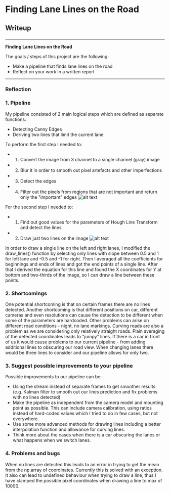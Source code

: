 # **Finding Lane Lines on the Road** 

## Writeup

### 

---

**Finding Lane Lines on the Road**

The goals / steps of this project are the following:
* Make a pipeline that finds lane lines on the road
* Reflect on your work in a written report


[//]: # (Image References)

[image1]: ./examples/canny.jpg "Canny"
[image2]: ./examples/lines.jpg "Lines"

---

### Reflection

### 1. Pipeline

My pipeline consisted of 2 main logical steps which are defined as separate functions:

* Detecting Canny Edges
* Deriving two lines that limit the current lane 

To perform the first step I needed to:
* 1. Convert the image from 3 channel to a single channel (gray) image
* 2. Blur it in order to smooth out pixel artefacts and other imperfections
* 3. Detect the edges
* 4. Filter out the pixels from regions that are not important and return only the "important" edges
![alt text][image1]

For the second step I needed to:
* 1. Find out good values for the parameters of Hough Line Transform and detect the lines
* 2. Draw just two lines on the image
![alt text][image2]

In order to draw a single line on the left and right lanes, I modified the draw_lines() function by selecting only lines with slope between 0.5 and 1 for left lane and -0.5 and -1 for right. Then I averaged all the coefficients for beginnings and ends of lines and got the end points of a single line. After that I derived the equation for this line and found the X coordinates for Y at bottom and two-thirds of the image, so I can draw a line between these points.


### 2. Shortcomings

One potential shortcoming is that on certain frames there are no lines detected.
Another shortcoming is that different positions on car, different cameras and even resolutions can cause the detection to be different when some of the parameters are hardcoded.
Other problems can arise on different road conditions - night, no lane markings.
Curving roads are also a problem as we are considering only relatively straight roads.
Plain averaging of the detected coordinates leads to "jumpy" lines.
If there is a car in front of us it would cause problems to our current pipeline - from adding additional lines to obscuring our road view.
When changing lanes there would be three lines to consider and our pipeline allows for only two.


### 3. Suggest possible improvements to your pipeline

Possible improvements to our pipeline can be:
* Using the stream instead of separate frames to get smoother results (e.g. Kalman filter to smooth out our lines prediction and fix problems with no lines detected)
* Make the pipeline as independent from the camera model and mounting point as possible. This can include camera calibration, using ratios instead of hard-coded values which I tried to do in few cases, but not everywhere.
* Use some more advanced methods for drawing lines including a better interpolation function and allowance for curving lines.
* Think more about the cases when there is a car obscuring the lanes or what happens when we switch lanes.


### 4. Problems and bugs

When no lines are detected this leads to an error in trying to get the mean from the np.array of coordinates. Currently this is solved with an exception. It also can lead to undefined behaviour when trying to draw a line, thus I have clamped the possible pixel coordinates when drawing a line to max of 10000.